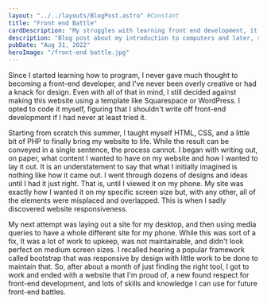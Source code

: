 ```yaml
---
layout: "../../layouts/BlogPost.astro" #Constant
title: "Front end Battle"
cardDescription: "My struggles with learning front end development, it's secret dark side, and where I stand now"
description: "Blog post about my introduction to computers and later, software development."
pubDate: "Aug 31, 2022"
heroImage: "/front-end battle.jpg"
---
```

Since I started learning how to program, I never gave much thought to becoming a front-end developer, and I've never been overly creative or
had a knack for design. Even with all of that in mind, I still decided against making this website using a template like Squarespace or
WordPress. I opted to code it myself, figuring that I shouldn't write off front-end development if I had never at least tried it.

Starting from scratch this summer, I taught myself HTML, CSS, and a little bit of PHP to finally bring my website to life. While the result
can be conveyed in a single sentence, the process cannot. I began with writing out, on paper, what content I wanted to have on my website and
how I wanted to lay it out. It is an understatement to say that what I initially imagined is nothing like how it came out. I went through
dozens of designs and ideas until I had it just right. That is, until I viewed it on my phone. My site was exactly how I wanted it on my
specific screen size but, with any other, all of the elements were misplaced and overlapped. This is when I sadly discovered website
responsiveness.

My next attempt was laying out a site for my desktop, and then using media queries to have a whole different site for my phone. While this was
sort of a fix, It was a lot of work to upkeep, was not maintainable, and didn't look perfect on medium screen sizes. I recalled hearing a
popular framework called bootstrap that was responsive by design with little work to be done to maintain that. So, after about a month of just
finding the right tool, I got to work and ended with a website that I'm proud of, a new found respect for front-end development, and lots of
skills and knowledge I can use for future front-end battles.